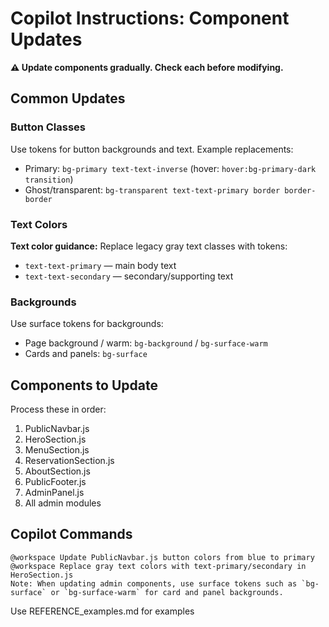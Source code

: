 # Copilot Instructions: Component Updates

**⚠️ Update components gradually. Check each before modifying.**

## Common Updates

### Button Classes

Use tokens for button backgrounds and text. Example replacements:

- Primary: `bg-primary text-text-inverse` (hover: `hover:bg-primary-dark transition`)
- Ghost/transparent: `bg-transparent text-text-primary border border-border`

### Text Colors

**Text color guidance:** Replace legacy gray text classes with tokens:

- `text-text-primary` — main body text
- `text-text-secondary` — secondary/supporting text

### Backgrounds

Use surface tokens for backgrounds:

- Page background / warm: `bg-background` / `bg-surface-warm`
- Cards and panels: `bg-surface`

## Components to Update

Process these in order:

1. PublicNavbar.js
2. HeroSection.js
3. MenuSection.js
4. ReservationSection.js
5. AboutSection.js
6. PublicFooter.js
7. AdminPanel.js
8. All admin modules

## Copilot Commands
```
@workspace Update PublicNavbar.js button colors from blue to primary
@workspace Replace gray text colors with text-primary/secondary in HeroSection.js
Note: When updating admin components, use surface tokens such as `bg-surface` or `bg-surface-warm` for card and panel backgrounds.
```

Use REFERENCE_examples.md for examples